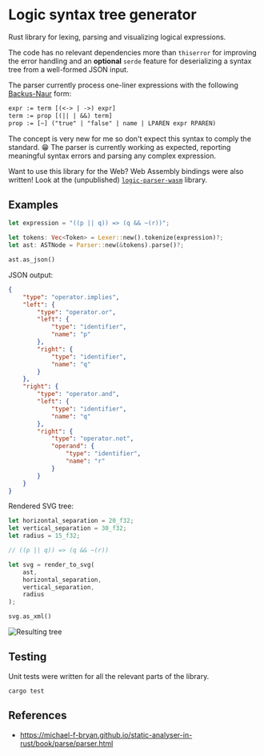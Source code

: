# Logic syntax tree generator

Rust library for lexing, parsing and visualizing logical expressions.

The code has no relevant dependencies more than `thiserror` for improving the
error handling and an **optional** `serde` feature for deserializing a syntax
tree from a well-formed JSON input.

The parser currently process one-liner expressions with the following
[Backus-Naur](https://en.wikipedia.org/wiki/Backus%E2%80%93Naur_form) form:

```txt
expr := term [(<-> | ->) expr]
term := prop [(|| | &&) term]
prop := [~] ("true" | "false" | name | LPAREN expr RPAREN)
```

The concept is very new for me so don't expect this syntax to comply the
standard. 😁 The parser is currently working as expected, reporting meaningful
syntax errors and parsing any complex expression.

Want to use this library for the Web? Web Assembly bindings were also written!
Look at the (unpublished) [`logic-parser-wasm`](https://github.com/paoloose/discrete-mathematics/tree/main/assignments/week1/logic-parser-wasm) library.

## Examples

```rs
let expression = "((p || q)) => (q && ~(r))";

let tokens: Vec<Token> = Lexer::new().tokenize(expression)?;
let ast: ASTNode = Parser::new(&tokens).parse()?;

ast.as_json()
```

JSON output:

```json
{
    "type": "operator.implies",
    "left": {
        "type": "operator.or",
        "left": {
            "type": "identifier",
            "name": "p"
        },
        "right": {
            "type": "identifier",
            "name": "q"
        }
    },
    "right": {
        "type": "operator.and",
        "left": {
            "type": "identifier",
            "name": "q"
        },
        "right": {
            "type": "operator.not",
            "operand": {
                "type": "identifier",
                "name": "r"
            }
        }
    }
}
```

Rendered SVG tree:

```rs
let horizontal_separation = 20_f32;
let vertical_separation = 30_f32;
let radius = 15_f32;

// ((p || q)) => (q && ~(r))

let svg = render_to_svg(
    ast,
    horizontal_separation,
    vertical_separation,
    radius
);

svg.as_xml()
```

![Resulting tree](https://raw.githubusercontent.com/paoloose/discrete-mathematics/main/assignments/week1/logic-parser/assets/resulting_tree.png)

## Testing

Unit tests were written for all the relevant parts of the library.

```console
cargo test
```

## References

- <https://michael-f-bryan.github.io/static-analyser-in-rust/book/parse/parser.html>
